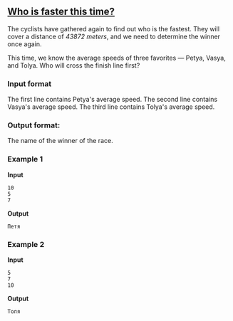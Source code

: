 ## [Who is faster this time?](../../../solutions/2.2/22_c.py)

The cyclists have gathered again to find out who is the fastest. They will cover a distance of *43872 meters*, and we need to determine the winner once again.

This time, we know the average speeds of three favorites — Petya, Vasya, and Tolya. Who will cross the finish line first?

### Input format

The first line contains Petya's average speed.
The second line contains Vasya's average speed.
The third line contains Tolya's average speed.

### Output format:

The name of the winner of the race.

### Example 1

__Input__
```plaintext
10
5
7
```

__Output__
```plaintext
Петя
```

### Example 2

__Input__
```plaintext
5
7
10
```

__Output__
```plaintext
Толя
```